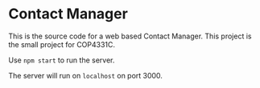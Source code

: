 # Contact Manager
This is the source code for a web based Contact Manager. This project is the small project for COP4331C.

Use `npm start` to run the server.

The server will run on `localhost` on port 3000.
